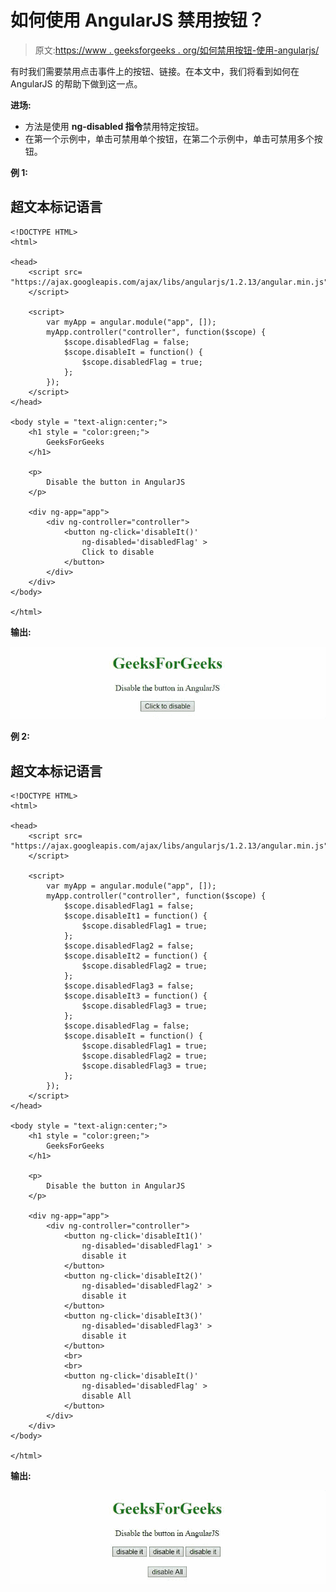 # 如何使用 AngularJS 禁用按钮？

> 原文:[https://www . geeksforgeeks . org/如何禁用按钮-使用-angularjs/](https://www.geeksforgeeks.org/how-to-disable-buttons-using-angularjs/)

有时我们需要禁用点击事件上的按钮、链接。在本文中，我们将看到如何在 AngularJS 的帮助下做到这一点。

**进场:**

*   方法是使用 **ng-disabled 指令**禁用特定按钮。
*   在第一个示例中，单击可禁用单个按钮，在第二个示例中，单击可禁用多个按钮。

**例 1:**

## 超文本标记语言

```tshtml
<!DOCTYPE HTML> 
<html> 

<head>
    <script src=
"https://ajax.googleapis.com/ajax/libs/angularjs/1.2.13/angular.min.js">
    </script>

    <script>
        var myApp = angular.module("app", []);
        myApp.controller("controller", function($scope) {
            $scope.disabledFlag = false;
            $scope.disableIt = function() { 
                $scope.disabledFlag = true;
            };
        });
    </script>
</head>

<body style = "text-align:center;">
    <h1 style = "color:green;">  
        GeeksForGeeks  
    </h1>

    <p>
        Disable the button in AngularJS
    </p>

    <div ng-app="app">  
        <div ng-controller="controller">
            <button ng-click='disableIt()' 
                ng-disabled='disabledFlag' >
                Click to disable
            </button>
        </div>
    </div>
</body>   

</html>
```

**输出:**

![](img/77f00ca179f9d506809114a7a224b2b4.png)

**例 2:**

## 超文本标记语言

```tshtml
<!DOCTYPE HTML> 
<html> 

<head>
    <script src=
"https://ajax.googleapis.com/ajax/libs/angularjs/1.2.13/angular.min.js">
    </script>

    <script>
        var myApp = angular.module("app", []);
        myApp.controller("controller", function($scope) {
            $scope.disabledFlag1 = false;
            $scope.disableIt1 = function() { 
                $scope.disabledFlag1 = true;
            };
            $scope.disabledFlag2 = false;
            $scope.disableIt2 = function() { 
                $scope.disabledFlag2 = true;
            };
            $scope.disabledFlag3 = false;
            $scope.disableIt3 = function() { 
                $scope.disabledFlag3 = true;
            };
            $scope.disabledFlag = false;
            $scope.disableIt = function() { 
                $scope.disabledFlag1 = true;
                $scope.disabledFlag2 = true;
                $scope.disabledFlag3 = true;
            };
        });
    </script>
</head>

<body style = "text-align:center;">
    <h1 style = "color:green;">  
        GeeksForGeeks  
    </h1>

    <p>
        Disable the button in AngularJS
    </p>

    <div ng-app="app">  
        <div ng-controller="controller">
            <button ng-click='disableIt1()' 
                ng-disabled='disabledFlag1' >
                disable it
            </button>
            <button ng-click='disableIt2()' 
                ng-disabled='disabledFlag2' >
                disable it
            </button>
            <button ng-click='disableIt3()' 
                ng-disabled='disabledFlag3' >
                disable it
            </button>
            <br>
            <br>
            <button ng-click='disableIt()' 
                ng-disabled='disabledFlag' >
                disable All
            </button>
        </div>
    </div>
</body>   

</html>
```

**输出:**

![](img/0b6ea47982e99c2908a044fb8ddcc0d4.png)
